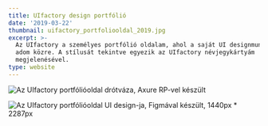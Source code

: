 ```yaml
---
title: UIfactory design portfólió
date: '2019-03-22'
thumbnail: uifactory_portfoliooldal_2019.jpg
excerpt: >-
  Az UIfactory a személyes portfólió oldalam, ahol a saját UI designmunkáimat
  adom közre. A stílusát tekintve egyezik az UIfactory névjegykártyám
  megjelenésével.
type: website
---
```

![Az UIfactory portfólióoldal drótváza, Axure RP-vel készült](https://dl.dropboxusercontent.com/s/z2m6ab1fi8n60f1/Gulacsi_Andras_portfoliooldal_wireframe_2019.png)

![Az UIfactory portfólióoldal UI design-ja, Figmával készült, 1440px * 2287px](https://dl.dropboxusercontent.com/s/4kj7h4zpo39baxg/Gulacsi_Andras_portfoliooldal_UI_desktop_2019.png)
